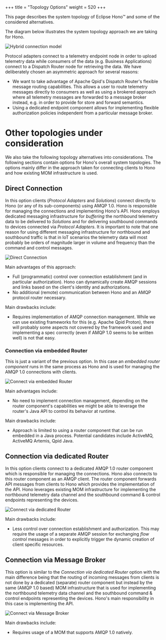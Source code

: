+++
title = "Topology Options"
weight = 520
+++

This page describes the system topology of Eclipse Hono&trade; and some of the considered alternatives.
<!--more-->

The diagram below illustrates the system topology approach we are taking for Hono.

![Hybrid connection model](../Hybrid_Connection_Model.png)

Protocol adapters connect to a telemetry endpoint node in order to upload telemetry data while consumers of the data (e.g. Business Applications) connect to a Dispatch Router node for retrieving the data.
We have deliberately chosen an asymmetric approach for several reasons:
* We want to take advantage of Apache Qpid's Dispatch Router's flexible message routing capabilities. This allows a user to route telemetry messages directly to consumers as well as using a brokered approach where all telemetry messages are forwarded to a message broker instead, e.g. in order to provide for store and forward semantics.
* Using a dedicated endpoint component allows for implementing flexible authorization policies independent from a particular message broker.

# Other topologies under consideration

We also take the following topology alternatives into considerations. The following sections contain options for Hono's overall system topologies. The options mainly differ in the approach taken for connecting clients to Hono and how existing MOM infrastructure is used.

## Direct Connection

In this option clients (*Protocol Adapters* and *Solutions*) connect directly to Hono (or any of its sub-components) using AMQP 1.0. Hono is responsible for managing the connections and implementing Hono's API. Hono employs dedicated messaging infrastructure for *buffering* the northbound telemetry data to be delivered to *Solutions* and for delivering southbound commands to devices connected via *Protocol Adapters*. It is important to note that one reason for using different messaging infrastructure for northbound and southbound traffic is that in IoT scenarios the telemetry data will most probably be orders of magnitude larger in volume and frequency than the command and control messages.

![Direct Connection](../Connect_directly.png)

Main advantages of this approach:
* Full (programmatic) control over connection establishment (and in particular authorization). Hono can dynamically create AMQP sessions and links based on the client's identity and authorizations.
* No additional (remote) communication between Hono and an AMQP protocol router necessary.

Main drawbacks include:
* Requires implementation of AMQP connection management. While we can use existing frameworks for this (e.g. Apache Qpid Proton), there will probably some aspects not covered by the framework used and implementing a spec correctly (even if AMQP 1.0 seems to be written well) is not that easy.

### Connection via embedded Router

This is just a variant of the previous option. In this case an *embedded router component* runs in the same process as Hono and is used for managing the AMQP 1.0 connections with clients.

![Connect via embedded Router](../Connect_via_embedded_Router.png)

Main advantages include:
* No need to implement connection management, depending on the router component's capabilities we might be able to leverage the router's Java API to control its behavior at runtime.

Main drawbacks include:
* Approach is limited to using a router component that can be run embedded in a Java process. Potential candidates include ActiveMQ, ActiveMQ Artemis, Qpid Java.

## Connection via dedicated Router

In this option clients connect to a dedicated AMQP 1.0 router component which is responsible for managing the connections. Hono also connects to this router component as an AMQP client. The router component forwards API messages from clients to Hono which provides the implementation of the API. Hono leverages existing MOM infrastructure for implementing the northbound telemetry data channel and the southbound command & control endpoints representing the devices.

![Connect via dedicated Router](../Connect_via_dedicated_Router.png)

Main drawbacks include:
* Less control over connection establishment and authorization. This may require the usage of a separate AMQP session for exchanging *flow control* messages in order to explicitly trigger the dynamic creation of client specific resources.

## Connection via Message Broker

This option is similar to the *Connection via dedicated Router* option with the main difference being that the routing of incoming messages from clients is not done by a dedicated (separate) router component but instead by the same (AMQP 1.0 based) MOM infrastructure that is used for implementing the northbound telemetry data channel and the southbound command & control endpoints representing the devices. Hono's main responsibility in this case is implementing the API.

![Connect via Message Broker](../Connect_via_MOM.png)

Main drawbacks include:
* Requires usage of a MOM that supports AMQP 1.0 natively.
